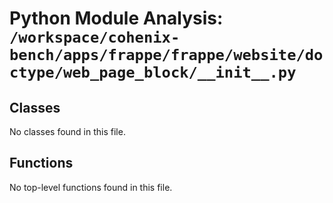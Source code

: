 # Python Module Analysis: `/workspace/cohenix-bench/apps/frappe/frappe/website/doctype/web_page_block/__init__.py`

## Classes

No classes found in this file.


## Functions

No top-level functions found in this file.
